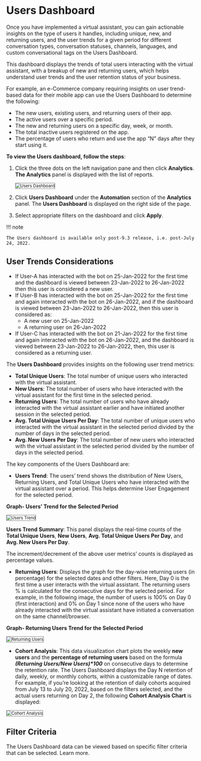 # **Users Dashboard**

Once you have implemented a virtual assistant, you can gain actionable insights on the type of users it handles, including unique, new, and returning users, and the user trends for a given period for different conversation types, conversation statuses, channels, languages, and custom conversational tags on the Users Dashboard.

This dashboard displays the trends of total users interacting with the virtual assistant, with a breakup of new and returning users, which helps understand user trends and the user retention status of your business.

For example, an e-Commerce company requiring insights on user trend-based data for their mobile app can use the Users Dashboard to determine the following:



* The new users, existing users, and returning users of their app.
* The active users over a specific period.
* The new and returning users on a specific day, week, or month.
* The total inactive users registered on the app.
* The percentage of users who return and use the app “N” days after they start using it.

**To view the Users dashboard, follow the steps**: 



1. Click the three dots on the left navigation pane and then click **Analytics**. **The Analytics** panel is displayed with the list of reports.

    <img src="../images/users-dashboard.png" alt="Users Dashboard" title="Users Dashboard" style="border: 1px solid gray; zoom:80%;">

2. Click **Users Dashboard** under the **Automation** section of the **Analytics** panel. The **Users Dashboard** is displayed on the right side of the page.
3. Select appropriate filters on the dashboard and click **Apply**.

!!! note

    The Users dashboard is available only post-9.3 release, i.e. post-July 24, 2022.



## User Trends Considerations



* If User-A has interacted with the bot on 25-Jan-2022 for the first time and the dashboard is viewed between 23-Jan-2022 to 26-Jan-2022 then this user is considered a new user.
* If User-B has interacted with the bot on 25-Jan-2022 for the first time and again interacted with the bot on 26-Jan-2022, and if the dashboard is viewed between 23-Jan-2022 to 26-Jan-2022, then this user is considered as:
    * A new user on 25-Jan-2022
    * A returning user on 26-Jan-2022
* If User-C has interacted with the bot on 21-Jan-2022 for the first time and again interacted with the bot on 26-Jan-2022, and the dashboard is viewed between 23-Jan-2022 to 26-Jan-2022, then, this user is considered as a returning user.

The **Users Dashboard** provides insights on the following user trend metrics:



* **Total Unique Users**: The total number of unique users who interacted with the virtual assistant.
* **New Users**: The total number of users who have interacted with the virtual assistant for the first time in the selected period.
* **Returning Users**: The total number of users who have already interacted with the virtual assistant earlier and have initiated another session in the selected period.
* **Avg. Total Unique Users Per Day**: The total number of unique users who interacted with the virtual assistant in the selected period divided by the number of days in the selected period.
* **Avg. New Users Per Day**: The total number of new users who interacted with the virtual assistant in the selected period divided by the number of days in the selected period.

The key components of the Users Dashboard are:



* **Users Trend**: The users’ trend shows the distribution of New Users, Returning Users, and Total Unique Users who have interacted with the virtual assistant over a period. This helps determine User Engagement for the selected period. 

**Graph- Users’ Trend for the Selected Period**


 <img src="../images/users-trend.png" alt="Users Trend" title="Users Trend" style="border: 1px solid gray; zoom:80%;">



 **Users Trend Summary**: This panel displays the real-time counts of the **Total Unique Users**, **New Users**, **Avg. Total Unique Users Per Day**, and **Avg. New Users Per Day**.

The increment/decrement of the above user metrics’ counts is displayed as percentage values.


* **Returning Users**: Displays the graph for the day-wise returning users (in percentage) for the selected dates and other filters. Here, Day 0 is the first time a user interacts with the virtual assistant. The returning users % is calculated for the consecutive days for the selected period. For example, in the following image, the number of users is 100% on Day 0 (first interaction) and 0% on Day 1 since none of the users who have already interacted with the virtual assistant have initiated a conversation on the same channel/browser. 

**Graph- Returning Users Trend for the Selected Period**


<img src="../images/returning-users.png" alt="Returning Users" title="Returning Users" style="border: 1px solid gray; zoom:80%;">


* **Cohort Analysis**: This data visualization chart plots the weekly **new users** and the **percentage of returning users** based on the formula **_(Returning Users/New Users)*100_** on consecutive days to determine the retention rate. The Users Dashboard displays the Day N retention of daily, weekly, or monthly cohorts, within a customizable range of dates. For example, if you’re looking at the retention of daily cohorts acquired from July 13 to July 20, 2022, based on the filters selected, and the actual users returning on Day 2, the following **Cohort Analysis Chart** is displayed:



<img src="../images/cohort-analysis.png" alt="Cohort Analysis" title="Cohort Analysis" style="border: 1px solid gray; zoom:80%;">



## Filter Criteria

The Users Dashboard data can be viewed based on specific filter criteria that can be selected. Learn more.
